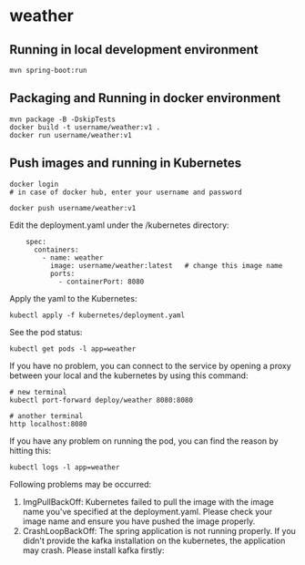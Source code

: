 # weather

## Running in local development environment

```
mvn spring-boot:run
```

## Packaging and Running in docker environment

```
mvn package -B -DskipTests
docker build -t username/weather:v1 .
docker run username/weather:v1
```

## Push images and running in Kubernetes

```
docker login 
# in case of docker hub, enter your username and password

docker push username/weather:v1
```

Edit the deployment.yaml under the /kubernetes directory:
```
    spec:
      containers:
        - name: weather
          image: username/weather:latest   # change this image name
          ports:
            - containerPort: 8080

```

Apply the yaml to the Kubernetes:
```
kubectl apply -f kubernetes/deployment.yaml
```

See the pod status:
```
kubectl get pods -l app=weather
```

If you have no problem, you can connect to the service by opening a proxy between your local and the kubernetes by using this command:
```
# new terminal
kubectl port-forward deploy/weather 8080:8080

# another terminal
http localhost:8080
```

If you have any problem on running the pod, you can find the reason by hitting this:
```
kubectl logs -l app=weather
```

Following problems may be occurred:

1. ImgPullBackOff:  Kubernetes failed to pull the image with the image name you've specified at the deployment.yaml. Please check your image name and ensure you have pushed the image properly.
1. CrashLoopBackOff: The spring application is not running properly. If you didn't provide the kafka installation on the kubernetes, the application may crash. Please install kafka firstly:


